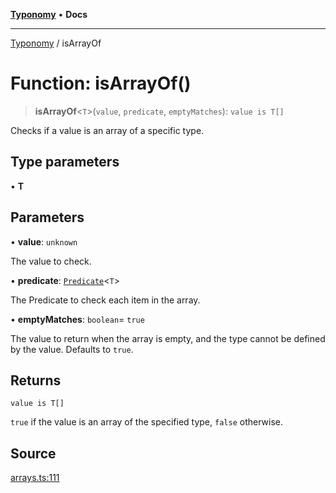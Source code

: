 [**Typonomy**](../README.md) • **Docs**

***

[Typonomy](../globals.md) / isArrayOf

# Function: isArrayOf()

> **isArrayOf**\<`T`\>(`value`, `predicate`, `emptyMatches`): `value is T[]`

Checks if a value is an array of a specific type.

## Type parameters

• **T**

## Parameters

• **value**: `unknown`

The value to check.

• **predicate**: [`Predicate`](../type-aliases/Predicate.md)\<`T`\>

The Predicate to check each item in the array.

• **emptyMatches**: `boolean`= `true`

The value to return when the array is empty, and the type cannot be defined by the value.
 Defaults to `true`.

## Returns

`value is T[]`

`true` if the value is an array of the specified type, `false` otherwise.

## Source

[arrays.ts:111](https://github.com/softcraft-development/typonomy/blob/6cd020f80278694e706a0b517cce1e3ecb0a4458/src/arrays.ts#L111)
